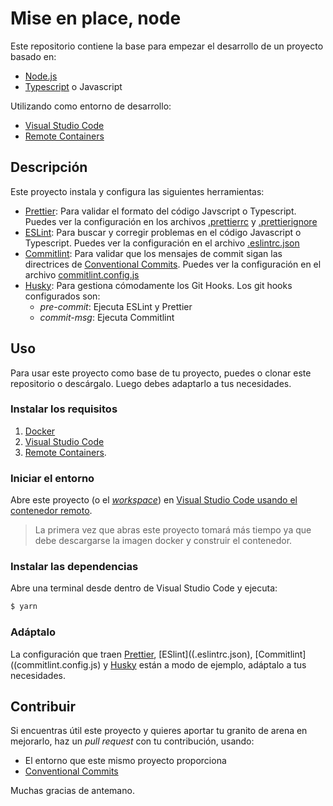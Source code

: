 # Mise en place, node

Este repositorio contiene la base para empezar el desarrollo de un proyecto basado en:

- [Node.js](https://nodejs.org/es/)
- [Typescript](https://www.typescriptlang.org) o Javascript

Utilizando como entorno de desarrollo:

- [Visual Studio Code](https://code.visualstudio.com/)
- [Remote Containers](https://marketplace.visualstudio.com/items?itemName=ms-vscode-remote.remote-containers)

## Descripción

Este proyecto instala y configura las siguientes herramientas:

- [Prettier](https://prettier.io): Para validar el formato del código Javscript o Typescript. Puedes ver la configuración en los archivos [.prettierrc](.prettierrc) y [.prettierignore](.prettierignore)
- [ESLint](https://eslint.org/): Para buscar y corregir problemas en el código Javascript o Typescript. Puedes ver la configuración en el archivo [.eslintrc.json](.eslintrc.json)
- [Commitlint](https://commitlint.js.org/): Para validar que los mensajes de commit sigan las directrices de [Conventional Commits](https://www.conventionalcommits.org). Puedes ver la configuración en el archivo [commitlint.config.js](commitlint.config.js)
- [Husky](https://typicode.github.io/): Para gestiona cómodamente los Git Hooks. Los git hooks configurados son:
  - _pre-commit_: Ejecuta ESLint y Prettier
  - _commit-msg_: Ejecuta Commitlint

## Uso

Para usar este proyecto como base de tu proyecto, puedes o clonar este repositorio o descárgalo. Luego debes adaptarlo a tus necesidades.

### Instalar los requisitos

1. [Docker](https://docs.docker.com/get-docker/)
2. [Visual Studio Code](https://code.visualstudio.com/)
3. [Remote Containers](https://marketplace.visualstudio.com/items?itemName=ms-vscode-remote.remote-containers).

### Iniciar el entorno

Abre este proyecto (o el _[workspace](misenplace.node.code-workspace)_) en [Visual Studio Code usando el contenedor remoto](https://code.visualstudio.com/docs/remote/containers).

> La primera vez que abras este proyecto tomará más tiempo ya que debe descargarse la imagen docker y construir el contenedor.

### Instalar las dependencias

Abre una terminal desde dentro de Visual Studio Code y ejecuta:

```bash
$ yarn
```

### Adáptalo

La configuración que traen [Prettier](.prettierrc), [ESlint]((.eslintrc.json), [Commitlint]((commitlint.config.js) y [Husky](./.husky) están a modo de ejemplo, adáptalo a tus necesidades.

## Contribuir

Si encuentras útil este proyecto y quieres aportar tu granito de arena en mejorarlo, haz un _pull request_ con tu contribución, usando:

- El entorno que este mismo proyecto proporciona
- [Conventional Commits](https://www.conventionalcommits.org)

Muchas gracias de antemano.
